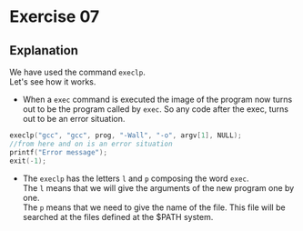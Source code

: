 # Exercise 07

## Explanation 

We have used the command `execlp`.   
Let's see how it works.  

- When a `exec` command is executed the image of the program now turns out to be the 
program called by `exec`. So any code after the exec, turns out to be an error situation. 

```c
execlp("gcc", "gcc", prog, "-Wall", "-o", argv[1], NULL);
//from here and on is an error situation
printf("Error message");
exit(-1);
```

- The `execlp` has the letters `l` and `p` composing the word `exec`.  
The `l` means that we will give the arguments of the new program one by one.  
The `p` means that we need to give the name of the file. This file will be searched
at the files defined at the $PATH system. 
